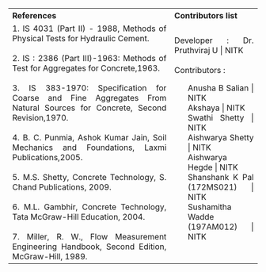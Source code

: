 <table style="text-align:justify; background-color:transparent;">
  <tr style="background-color:transparent;">
    <th style="width:65%;">References</th>
    <th style="width:35%;">Contributors list</th>
  </tr>
  <tr style="background-color:transparent;">
    <td style="width:65%;">
    1. IS 4031 (Part II) - 1988, Methods of Physical Tests for Hydraulic Cement.<br><br>
    2. IS : 2386 (Part III)-1963: Methods of Test for Aggregates for Concrete,1963.<br><br>
    3. IS 383-1970: Specification for Coarse and Fine Aggregates From Natural Sources for Concrete, Second Revision,1970.<br><br>
    4. B. C. Punmia, Ashok Kumar Jain, Soil Mechanics and Foundations, Laxmi Publications,2005.<br><br>
    5. M.S. Shetty, Concrete Technology, S. Chand Publications, 2009.<br><br>
    6. M.L. Gambhir, Concrete Technology, Tata McGraw-Hill Education, 2004.<br><br>
    7. Miller, R. W., Flow Measurement Engineering Handbook, Second Edition, McGraw-Hill, 1989.
    </td>
    <td style="width:35%;">Developer : Dr. Pruthviraj U | NITK</br></br>
    Contributors :
    <ul style="list-style-type: none;">
    <li>Anusha B Salian | NITK</li>
    <li>Akshaya | NITK</li>
    <li>Swathi Shetty | NITK</li>
    <li>Aishwarya Shetty | NITK</li>
    <li>Aishwarya Hegde | NITK</li>
    <li>Shanshank K Pal (172MS021) | NITK</li>
    <li>Sushamitha Wadde (197AM012) | NITK</li>
    </ul></td>
  </tr>
</table>
